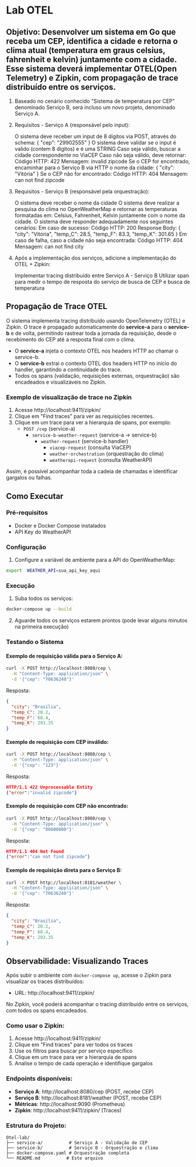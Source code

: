 # Lab OTEL

## Objetivo: Desenvolver um sistema em Go que receba um CEP, identifica a cidade e retorna o clima atual (temperatura em graus celsius, fahrenheit e kelvin) juntamente com a cidade. Esse sistema deverá implementar OTEL(Open Telemetry) e Zipkin, com propagação de trace distribuído entre os serviços.

1. Baseado no cenário conhecido "Sistema de temperatura por CEP" denominado Serviço B, será incluso um novo projeto, denominado Serviço A.

2. Requisitos - Serviço A (responsável pelo input):

    O sistema deve receber um input de 8 dígitos via POST, através do schema:  { "cep": "29902555" }
    O sistema deve validar se o input é valido (contem 8 dígitos) e é uma STRING
        Caso seja válido, buscar a cidade correspondente no ViaCEP
        Caso não seja válido, deve retornar:
            Código HTTP: 422
            Mensagem: invalid zipcode
    Se o CEP for encontrado, encaminhar para o Serviço B via HTTP o nome da cidade:
        { "city": "Vitória" }
    Se o CEP não for encontrado:
        Código HTTP: 404
        Mensagem: can not find zipcode

3. Requisitos - Serviço B (responsável pela orquestração):

    O sistema deve receber o nome da cidade
    O sistema deve realizar a pesquisa do clima no OpenWeatherMap e retornar as temperaturas formatadas em: Celsius, Fahrenheit, Kelvin juntamente com o nome da cidade.
    O sistema deve responder adequadamente nos seguintes cenários:
        Em caso de sucesso:
            Código HTTP: 200
            Response Body: { "city": "Vitória", "temp_C": 28.5, "temp_F": 83.3, "temp_K": 301.65 }
        Em caso de falha, caso a cidade não seja encontrada:
            Código HTTP: 404
            Mensagem: can not find city

4. Após a implementação dos serviços, adicione a implementação do OTEL + Zipkin:

    Implementar tracing distribuído entre Serviço A - Serviço B
    Utilizar span para medir o tempo de resposta do serviço de busca de CEP e busca de temperatura



## Propagação de Trace OTEL

O sistema implementa tracing distribuído usando OpenTelemetry (OTEL) e Zipkin. O trace é propagado automaticamente do **service-a** para o **service-b** e de volta, permitindo rastrear toda a jornada da requisição, desde o recebimento do CEP até a resposta final com o clima.

- O **service-a** injeta o contexto OTEL nos headers HTTP ao chamar o service-b.
- O **service-b** extrai o contexto OTEL dos headers HTTP no início do handler, garantindo a continuidade do trace.
- Todos os spans (validação, requisições externas, orquestração) são encadeados e visualizáveis no Zipkin.

### Exemplo de visualização de trace no Zipkin
1. Acesse http://localhost:9411/zipkin/
2. Clique em "Find traces" para ver as requisições recentes.
3. Clique em um trace para ver a hierarquia de spans, por exemplo:
   - `POST /cep` (service-a)
     - `service-b-weather-request` (service-a → service-b)
       - `weather-request` (service-b handler)
         - `viacep-request` (consulta ViaCEP)
         - `weather-orchestration` (orquestração do clima)
         - `weatherapi-request` (consulta WeatherAPI)

Assim, é possível acompanhar toda a cadeia de chamadas e identificar gargalos ou falhas.

## Como Executar

### Pré-requisitos
- Docker e Docker Compose instalados
- API Key do WeatherAPI 

### Configuração
1. Configure a variável de ambiente para a API do OpenWeatherMap:
```bash
export  WEATHER_API=sua_api_key_aqui
```

### Execução
1. Suba todos os serviços:
```bash
docker-compose up --build
```

2. Aguarde todos os serviços estarem prontos (pode levar alguns minutos na primeira execução)

### Testando o Sistema

#### Exemplo de requisição válida para o Serviço A:
```bash
curl -X POST http://localhost:8080/cep \
  -H "Content-Type: application/json" \
  -d '{"cep": "70636240"}'
```
Resposta:
```json
{
  "city": "Brasília",
  "temp_C": 20.2,
  "temp_F": 68.4,
  "temp_K": 293.35
}
```

#### Exemplo de requisição com CEP inválido:
```bash
curl -X POST http://localhost:8080/cep \
  -H "Content-Type: application/json" \
  -d '{"cep": "123"}'
```
Resposta:
```json
HTTP/1.1 422 Unprocessable Entity
{"error":"invalid zipcode"}
```

#### Exemplo de requisição com CEP não encontrado:
```bash
curl -X POST http://localhost:8080/cep \
  -H "Content-Type: application/json" \
  -d '{"cep": "00000000"}'
```
Resposta:
```json
HTTP/1.1 404 Not Found
{"error":"can not find zipcode"}
```

#### Exemplo de requisição direta para o Serviço B:
```bash
curl -X POST http://localhost:8181/weather \
  -H "Content-Type: application/json" \
  -d '{"cep": "70636240"}'
```
Resposta:
```json
{
  "city": "Brasília",
  "temp_C": 20.2,
  "temp_F": 68.4,
  "temp_K": 293.35
}
```

## Observabilidade: Visualizando Traces

Após subir o ambiente com `docker-compose up`, acesse o Zipkin para visualizar os traces distribuídos:

- URL: http://localhost:9411/zipkin/

No Zipkin, você poderá acompanhar o tracing distribuído entre os serviços, com todos os spans encadeados.

### Como usar o Zipkin:
1. Acesse http://localhost:9411/zipkin/
2. Clique em "Find traces" para ver todos os traces
3. Use os filtros para buscar por serviço específico
4. Clique em um trace para ver a hierarquia de spans
5. Analise o tempo de cada operação e identifique gargalos

### Endpoints disponíveis:
- **Serviço A**: http://localhost:8080/cep (POST, recebe CEP)
- **Serviço B**: http://localhost:8181/weather (POST, recebe CEP)
- **Métricas**: http://localhost:9090 (Prometheus)
- **Zipkin**: http://localhost:9411/zipkin/ (Traces)

### Estrutura do Projeto:
```
Otel-lab/
├── service-a/          # Serviço A - Validação de CEP
├── service-b/          # Serviço B - Orquestração e clima
├── docker-compose.yaml # Orquestração completa
└── README.md          # Este arquivo
```

